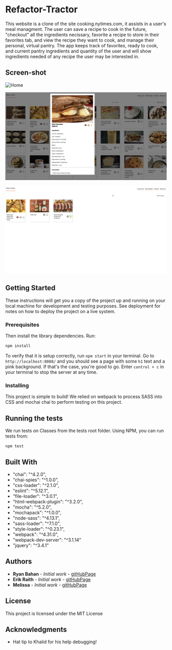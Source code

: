 # Refactor-Tractor

This website is a clone of the site cooking.nytimes.com, it assists in a user's meal managment. The user can save a recipe to cook in the future, "checkout" all the ingredients necissary, favorite a recipe to store in their favorites tab, and view the recipe they want to cook, and manage their personal, virtual pantry. The app keeps track of favorites, ready to cook, and current pantry ingredients and quantity of the user and will show ingredients needed of any recipe the user may be interested in.

## Screen-shot





![Home](https://github.com/ryanbahan/refactor-tractor-whats-cookin/blob/master/Screen%20Shot%202020-02-26%20at%2012.21.16%20AM.png?raw=true "Home")

![Elvis](https://github.com/ryanbahan/refactor-tractor-whats-cookin/blob/master/Screen%20Shot%202020-02-26%20at%2012.21.31%20AM.png?raw=true "Elvis")

![Pork](https://github.com/ryanbahan/refactor-tractor-whats-cookin/blob/master/Screen%20Shot%202020-02-26%20at%2012.22.29%20AM.png?raw=true "Pork")


## Getting Started

These instructions will get you a copy of the project up and running on your local machine for development and testing purposes. See deployment for notes on how to deploy the project on a live system.

### Prerequisites

Then install the library dependencies. Run:

```bash
npm install
```

To verify that it is setup correctly, run `npm start` in your terminal. Go to `http://localhost:8080/` and you should see a page with some `h1` text and a pink background. If that's the case, you're good to go. Enter `control + c` in your terminal to stop the server at any time.

### Installing

This project is simple to build! We relied on webpack to process SASS into CSS and mochai chai to perform testing on this project.

## Running the tests

We run tests on Classes from the tests root folder. Using NPM, you can run tests from:
```
npm test
```


## Built With

*    "chai": "^4.2.0",
*    "chai-spies": "^1.0.0",
*    "css-loader": "^2.1.0",
*    "eslint": "^5.12.1",
*    "file-loader": "^3.0.1",
*    "html-webpack-plugin": "^3.2.0",
*    "mocha": "^5.2.0",
*    "mochapack": "^1.0.0",
*    "node-sass": "^4.13.1",
*    "sass-loader": "^7.1.0",
*    "style-loader": "^0.23.1",
*    "webpack": "^4.31.0",
*    "webpack-dev-server": "^3.1.14"
*    "jquery": "^3.4.1"



## Authors

* **Ryan Bahan**  - *Initial work* - [gitHubPage](https://github.com/ryanbahan)
* **Erik Raith**  - *Initial work* - [gitHubPage](https://github.com/ERaith)
* **Melissa**     - *Initial work* - [gitHubPage](https://github.com/PurpleBooth)



## License

This project is licensed under the MIT License

## Acknowledgments

* Hat tip to Khalid for his help debugging!
